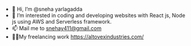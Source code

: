 - 👋 Hi, I’m @sneha yarlagadda
- 👀 I’m interested in coding and developing websites with React js, Node js using AWS and Serverless framework.
- 📫 Mail me to snehay411@gmail.com
- 👩‍💻My freelancing work https://altovexindustries.com/

<!---
snehay411/snehay411 is a ✨ special ✨ repository because its `README.md` (this file) appears on your GitHub profile.
You can click the Preview link to take a look at your changes.
--->
